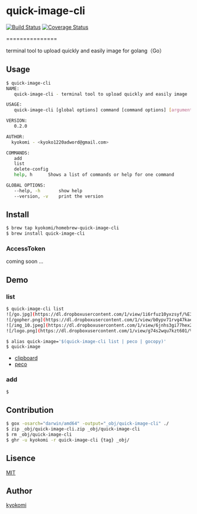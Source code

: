 # quick-image-cli

[![Build Status](https://drone.io/github.com/kyokomi/quick-image-cli/status.png)](https://drone.io/github.com/kyokomi/quick-image-cli/latest)
[![Coverage Status](https://img.shields.io/coveralls/kyokomi/quick-image-cli.svg)](https://coveralls.io/r/kyokomi/quick-image-cli?branch=master)

===============

terminal tool to upload quickly and easily image for golang（Go）

## Usage

```sh
$ quick-image-cli
NAME:
   quick-image-cli - terminal tool to upload quickly and easily image

USAGE:
   quick-image-cli [global options] command [command options] [arguments...]

VERSION:
   0.2.0

AUTHOR:
  kyokomi - <kyoko1220adword@gmail.com>

COMMANDS:
   add
   list
   delete-config
   help, h		Shows a list of commands or help for one command

GLOBAL OPTIONS:
   --help, -h		show help
   --version, -v	print the version
```

## Install

```sh
$ brew tap kyokomi/homebrew-quick-image-cli
$ brew install quick-image-cli
```

### AccessToken

coming soon ...

## Demo

### list

```sh
$ quick-image-cli list
![/go.jpg](https://dl.dropboxusercontent.com/1/view/1i6rfuz10yxzsyf/%E3%82%A2%E3%83%97%E3%83%AA/kyokomi-sample/go.jpg)
![/gopher.png](https://dl.dropboxusercontent.com/1/view/b0ypv71rvg47kae/%E3%82%A2%E3%83%97%E3%83%AA/kyokomi-sample/gopher.png)
![/img_10.jpeg](https://dl.dropboxusercontent.com/1/view/6jnhs3gi77hex2b/%E3%82%A2%E3%83%97%E3%83%AA/kyokomi-sample/img_10.jpeg)
![/logo.png](https://dl.dropboxusercontent.com/1/view/g74s2wqu7kzt601/%E3%82%A2%E3%83%97%E3%83%AA/kyokomi-sample/logo.png)
```

```sh
$ alias quick-image='$(quick-image-cli list | peco | gocopy)'
$ quick-image
```

- [clipboard](https://github.com/atotto/clipboard)
- [peco](https://github.com/peco/peco)

### add

```sh
$ 
```


## Contribution
 
```sh
$ gox -osarch="darwin/amd64" -output="_obj/quick-image-cli" ./
$ zip _obj/quick-image-cli.zip _obj/quick-image-cli
$ rm _obj/quick-image-cli
$ ghr -u kyokomi -r quick-image-cli {tag} _obj/
```

## Lisence

[MIT](https://github.com/kyokomi/quick-image-cli/blob/master/LICENSE)

## Author

[kyokomi](https://github.com/kyokomi)


